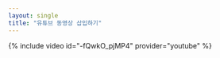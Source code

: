 ```yaml
---
layout: single
title: "유튜브 동영상 삽입하기"
---
```

{% include video id="-fQwkO_pjMP4" provider="youtube" %}
